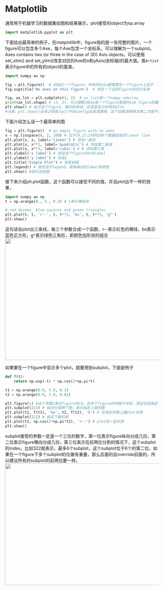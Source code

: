 # Matplotlib
通常用于机器学习的数据集绘图和结果展示，plot接受的object为np.array
```python
import matplotlib.pyplot as plt
```
下面给出最简单的例子，在matplotlib中，figure指的是一张完整的图片，一个figure可以包含多个Axe，每个Axe包含一个坐标系，可以理解为一个subplot。Axes contains two (or three in the case of 3D) Axis objects。可以使用set_xlim() and set_ylim()改变对应的Axe的x和yAxis(坐标轴)的最大值。类``Artist``表示figure中的所有的object的基类，
```python
import numpy as np

fig = plt.figure()  # 初始化一个figure，所有的data都需要在一个figure上显示
fig.suptitle('No axes on this figure')  # 改变一下这回figure的显示名称

fig, ax_lst = plt.subplots(3, 2)  # ax_list是一个numpy.ndarray
print(ax_lst.shape) # (3, 2)，可以理解为Axe是一个figure里面的sub figure的集合
plt.show() # 显示这个figure，确切的来说，应该是显示所有的plot
#注意，plt.show()会将之前放入plt中的config全部清楚掉，这个函数调用两次第二次是不会有东西的，如果不调用show，在jupyter里面也会显示出来这个数据，并且数据会得以保存
```
下面介绍怎么话一个最简单的图
```python
fig = plt.figure()  # an empty figure with no axes
x = np.linspace(0, 2, 100) # 位于[0,2]之间的100个数据组成的linear line
plt.plot(x, x, label='linear') # 添加一条线
plt.plot(x, x**2, label='quadratic') # 添加第二条线
plt.plot(x, x**3, label='cubic') # # 添加第三条
plt.xlabel('x label') # 改变这个figure的x的label
plt.ylabel('y label') # 改变y
plt.title("Simple Plot") # 改变标题
plt.legend() # 是否显示legend，即每条线的label和颜色
plt.show() #显示这张图
```
接下来介绍plt.plot函数，这个函数可以接受不同的值，并且plot出不一样的效果，
```python
import numpy as np
t = np.arange(0., 5., 0.2) # t表示横坐标

# red dashes, blue squares and green triangles
plt.plot(t, t, 'r--', t, t**2, 'bs', t, t**3, 'g^')
plt.show()
```
这句话会plot出三条线，每三个参数合成一个函数，r--表示红色的横线，bs表示蓝色正方形，g^表示绿色三角形，即颜色加形状的组合
<img src="https://matplotlib.org/_images/sphx_glr_pyplot_004.png" height="400" width="640">

如果要在一个figure中显示多个plot，就要用到subplot，下面是例子
```python
def f(t):
    return np.exp(-t) * np.cos(2*np.pi*t)

t1 = np.arange(0.0, 5.0, 0.1)
t2 = np.arange(0.0, 5.0, 0.02)

plt.figure(1) #这个参数1表示figure的id，在多个figure的时候不冲突，而这句话指定了我们下面的plot会对figure(1)进行操作
plt.subplot(211) # 纵向分成两个图，表示指定上面的图
plt.plot(t1, f(t1), 'bo', t2, f(t2), 'k') # 在指定的图上面plot东西
plt.subplot(212) # 指定下面的图
plt.plot(t2, np.cos(2*np.pi*t2), 'r--') # plot另一些东西
plt.show()
```
subplot接受的参数一定是一个三位的数字，第一位表示figure纵向分成几份，第二位表示figure横向分成几份，第三位表示在前两位分割的情况下，这个subplot的index。比如322就表示，最多6个subplot，这个subplot位于6个的第二位，如果在一个figure下多个subplot的位置有重叠，那么后面的会override前面的，所以建议所有的subplot的前两位要一样。
<img src="https://matplotlib.org/_images/sphx_glr_pyplot_007.png" height="400" width="640">
